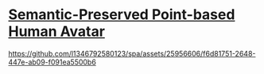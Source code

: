 # [Semantic-Preserved Point-based Human Avatar](https://arxiv.org/abs/2311.11614)






https://github.com/l1346792580123/spa/assets/25956606/f6d81751-2648-447e-ab09-f091ea5500b6

